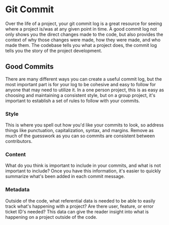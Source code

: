# Git Commit
Over the life of a project, your git commit log is a great resource for seeing where a project is/was at any given point in time. A good commit log not only shows you the direct changes made to the code, but also provides the context of why those changes were made, how they were made, and who made them. The codebase tells you what a project does, the commit log tells you the story of the project development.

## Good Commits
There are many different ways you can create a useful commit log, but the most important part is for your log to be cohesive and easy to follow for anyone that may need to utilize it. In a one person project, this is as easy as choosing and maintaining a consistent style, but on a group project, it's important to establish a set of rules to follow with your commits.

### Style
This is where you spell out how you'd like your commits to look, so address things like punctuation, capitalization, syntax, and margins. Remove as much of the guesswork as you can so commits are consistent between contributors.

### Content
What do you think is important to include in your commits, and what is not important to include? Once you have this information, it's easier to quickly summarize what's been added in each commit message.

### Metadata
Outside of the code, what referential data is needed to be able to easily track what's happening with a project? Are there user, feature, or error ticket ID's needed? This data can give the reader insight into what is happening on a project outside of the code.
